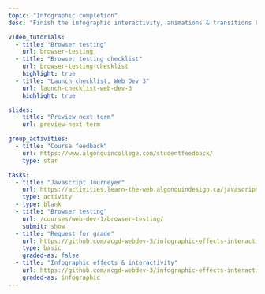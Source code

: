 ```yaml
---
topic: "Infographic completion"
desc: "Finish the infographic interactivity, animations & transitions by the end of the term."

video_tutorials:
  - title: "Browser testing"
    url: browser-testing
  - title: "Browser testing checklist"
    url: browser-testing-checklist
    highlight: true
  - title: "Launch checklist, Web Dev 3"
    url: launch-checklist-web-dev-3
    highlight: true

slides:
  - title: "Preview next term"
    url: preview-next-term

group_activities:
  - title: "Course feedback"
    url: https://www.algonquincollege.com/studentfeedback/
    type: star

tasks:
  - title: "Javascript Journeyer"
    url: https://activities.learn-the-web.algonquindesign.ca/javascript-journeyer/
    type: activity
  - type: blank
  - title: "Browser testing"
    url: /courses/web-dev-1/browser-testing/
    submit: show
  - title: "Request for grade"
    url: https://github.com/acgd-webdev-3/infographic-effects-interactivity#4-request-for-grade
    type: basic
    graded-as: false
  - title: "Infographic effects & interactivity"
    url: https://github.com/acgd-webdev-3/infographic-effects-interactivity
    graded-as: infographic
---
```

